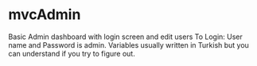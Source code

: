 # mvcAdmin
Basic Admin dashboard with login screen and edit users
To Login: User name and Password is admin.
Variables usually written in Turkish but you can understand if you try to figure out.
